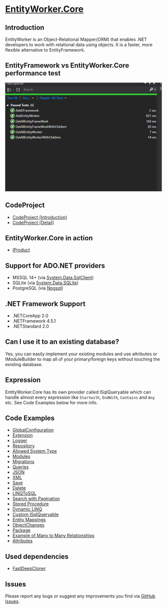 # [EntityWorker.Core](https://www.nuget.org/packages/EntityWorker.Core/)

## Introduction

EntityWorker is an Object-Relational Mapper(ORM) that enables .NET developers to work with relational data using objects. It is a faster, more flexible alternative to EntityFramework.

## EntityFramework vs EntityWorker.Core performance test
![screenshot](https://github.com/AlenToma/EntityWorker.Core/blob/master/EF_VS_EW.PNG?raw=true)

## CodeProject
* [CodeProject (Introduction)](https://www.codeproject.com/Tips/5254684/Introduction-to-EntityWorker)
* [CodeProject (Detail)](https://www.codeproject.com/Tips/1222424/EntityWorker-Core-An-Alternative-to-Entity-Framewo)

## EntityWorker.Core in action
* [IProduct](https://github.com/AlenToma/IProduct)

## Support for ADO.NET providers
* MSSQL 14+ (via [System.Data.SqlClient](https://www.nuget.org/packages/System.Data.SqlClient/4.7.0-preview6.19303.8))
* SQLite (via [System.Data.SQLite](https://www.nuget.org/packages/System.Data.SQLite/))
* PostgreSQL (via [Npgsql](https://www.nuget.org/packages/Npgsql/))

## .NET Framework Support
* .NETCoreApp 2.0
* .NETFramework 4.5.1
* .NETStandard 2.0

## Can I use it to an existing database?

Yes, you can easily implement your existing modules and use attributes or IModuleBuilder to map all of your primary/foreign keys without touching the existing database.

## Expression

EntityWorker.Core has its own provider called ISqlQueryable which can handle almost every expression like `Startwith`,
`EndWith`, `Contains` and `Any` etc. See Code Examples below for more info.

## Code Examples

* [GlobalConfiguration](https://github.com/AlenToma/EntityWorker.Core/blob/master/Documentation/GlobalConfiguration.md)
* [Extension](https://github.com/AlenToma/EntityWorker.Core/blob/master/Documentation/Extension.md)
* [Logger](https://github.com/AlenToma/EntityWorker.Core/blob/master/Documentation/logger.md)
* [Repository](https://github.com/AlenToma/EntityWorker.Core/blob/master/Documentation/Repository.md)
* [Allowed System Type](https://github.com/AlenToma/EntityWorker.Core/blob/master/Documentation/System.Type.md)
* [Modules](https://github.com/AlenToma/EntityWorker.Core/blob/master/Documentation/modules.md)
* [Migrations](https://github.com/AlenToma/EntityWorker.Core/blob/master/Documentation/Migration.md)
* [Queries](https://github.com/AlenToma/EntityWorker.Core/blob/master/Documentation/Query.md)
* [JSON](https://github.com/AlenToma/EntityWorker.Core/blob/master/Documentation/Json.md)
* [XML](https://github.com/AlenToma/EntityWorker.Core/blob/master/Documentation/Xml.md)
* [Save](https://github.com/AlenToma/EntityWorker.Core/blob/master/Documentation/Save.md)
* [Delete](https://github.com/AlenToma/EntityWorker.Core/blob/master/Documentation/Delete.md)
* [LINQToSQL](https://github.com/AlenToma/EntityWorker.Core/blob/master/Documentation/LinqToSql.md)
* [Search with Pagination](https://github.com/AlenToma/EntityWorker.Core/blob/master/Documentation/SearchWithPagination.md)
* [Stored Procedure](https://github.com/AlenToma/EntityWorker.Core/blob/master/Documentation/StoredProcedure.md)
* [Dynamic LINQ](https://github.com/AlenToma/EntityWorker.Core/blob/master/Documentation/Dynamic.Linq.md)
* [Custom ISqlQueryable](https://github.com/AlenToma/EntityWorker.Core/blob/master/Documentation/CustomQueries.md)
* [Entity Mappings](https://github.com/AlenToma/EntityWorker.Core/blob/master/Documentation/EntityMappings.md)
* [ObjectChanges](https://github.com/AlenToma/EntityWorker.Core/blob/master/Documentation/ObjectChanges.md)
* [Package](https://github.com/AlenToma/EntityWorker.Core/blob/master/Documentation/Package.md)
* [Example of Many to Many Relationships](https://github.com/AlenToma/EntityWorker.Core/blob/master/Documentation/Many%20to%20Many%20Relationships.md)
* [Attributes](https://github.com/AlenToma/EntityWorker.Core/blob/master/Documentation/Attributes.md)

## Used dependencies
* [FastDeepCloner](https://www.nuget.org/packages/FastDeepCloner)

## Issues
Please report any bugs or suggest any improvements you find via [GitHub Issues](https://github.com/AlenToma/EntityWorker.Core/issues).
